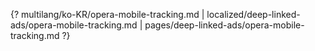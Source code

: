 {? multilang/ko-KR/opera-mobile-tracking.md | localized/deep-linked-ads/opera-mobile-tracking.md | pages/deep-linked-ads/opera-mobile-tracking.md ?}
